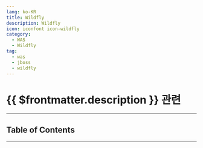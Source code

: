 ```yaml
---
lang: ko-KR
title: Wildfly
description: Wildfly
icon: iconfont icon-wildfly
category:
  - WAS
  - Wildfly
tag:
  - was
  - jboss
  - wildfly
---
```


# {{ $frontmatter.description }} 관련

<!-- <ShieldsGroup logos="apacheWildfly"/> -->

---

## Table of Contents

<ToCLocal basePath="/devops/wildfly/" />

---

<TagLinks />